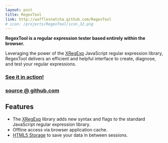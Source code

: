 ```yaml
---
layout: post
title: RegexTool
link: http://wafflesnatcha.github.com/RegexTool
# icon: /projects/RegexTool/icon_32.png
---
```


**RegexTool is a regular expression tester based entirely within the browser.**

Leveraging the power of the [XRegExp][] JavaScript regular expression library,
RegexTool delivers an efficient and helpful interface to create, diagnose, and
test your regular expressions.

### [See it in action!][demo]
### [source @ github.com][source]

## Features

* The [XRegExp][] library adds new syntax and flags to the standard JavaScript regular expression library.
* Offline access via browser application cache.
* [HTML5 Storage](http://www.html5rocks.com/en/features/storage) to save your data in between sessions.

[XRegExp]: http://xregexp.com
[demo]: http://wafflesnatcha.github.com/RegexTool
[source]: http://github.com/wafflesnatcha/RegexTool
